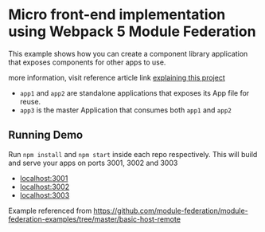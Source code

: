 # Micro front-end implementation using Webpack 5 Module Federation

This example shows how you can create a component library application that exposes components for other apps to use.

more information, visit reference article link  [explaining this project](https://blog.bitsrc.io/revolutionizing-micro-frontends-with-webpack-5-module-federation-and-bit-99ff81ceb0)

- `app1` and `app2` are standalone applications that exposes its App file for reuse.
- `app3` is the master Application that consumes both `app1` and `app2`

## Running Demo

Run `npm install` and `npm start` inside each repo respectively. This will build and serve your apps on ports 3001, 3002 and 3003

- [localhost:3001](http://localhost:3001/)
- [localhost:3002](http://localhost:3002/)
- [localhost:3003](http://localhost:3003/)

Example referenced from https://github.com/module-federation/module-federation-examples/tree/master/basic-host-remote
